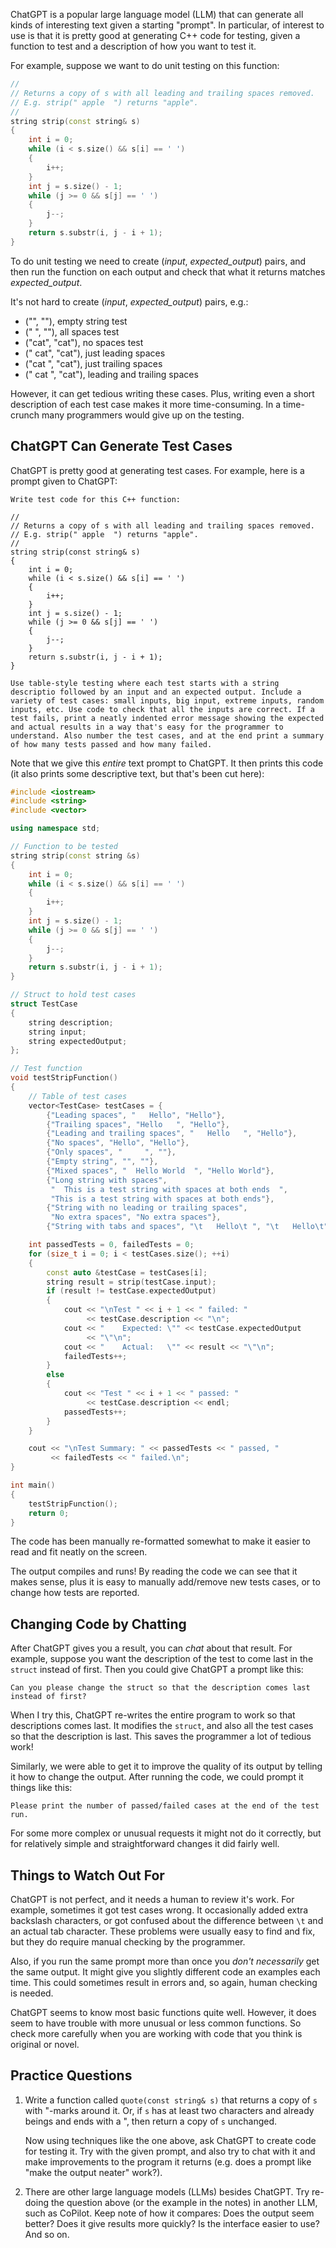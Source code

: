 ChatGPT is a popular large language model (LLM) that can generate all kinds of interesting text given a starting "prompt". In particular, of interest to use is that it is pretty good at generating C++ code for testing, given a function to test and a description of how you want to test it.

For example, suppose we want to do unit testing on this function:

```c++
//
// Returns a copy of s with all leading and trailing spaces removed.
// E.g. strip(" apple  ") returns "apple".
//
string strip(const string& s) 
{
    int i = 0;
    while (i < s.size() && s[i] == ' ') 
    {
        i++;
    }
    int j = s.size() - 1;
    while (j >= 0 && s[j] == ' ') 
    {
        j--;
    }
    return s.substr(i, j - i + 1);
}
```

To do unit testing we need to create (*input*, *expected_output*) pairs, and then run the function on each output and check that what it returns matches *expected_output*.

It's not hard to create (*input*, *expected_output*) pairs, e.g.:
- ("", ""), empty string test
- ("   ", ""), all spaces test
- ("cat", "cat"), no spaces test
- ("   cat", "cat"), just leading spaces
- ("cat   ", "cat"), just trailing spaces
- ("  cat   ", "cat"), leading and trailing spaces

However, it can get tedious writing these cases. Plus, writing even a short description of each test case makes it more time-consuming. In a time-crunch many programmers would give up on the testing.

## ChatGPT Can Generate Test Cases
ChatGPT is pretty good at generating test cases. For example, here is a prompt given to ChatGPT:

```
Write test code for this C++ function:

//
// Returns a copy of s with all leading and trailing spaces removed.
// E.g. strip(" apple  ") returns "apple".
//
string strip(const string& s) 
{
    int i = 0;
    while (i < s.size() && s[i] == ' ') 
    {
        i++;
    }
    int j = s.size() - 1;
    while (j >= 0 && s[j] == ' ') 
    {
        j--;
    }
    return s.substr(i, j - i + 1);
}
  
Use table-style testing where each test starts with a string descriptio followed by an input and an expected output. Include a variety of test cases: small inputs, big input, extreme inputs, random inputs, etc. Use code to check that all the inputs are correct. If a test fails, print a neatly indented error message showing the expected and actual results in a way that's easy for the programmer to understand. Also number the test cases, and at the end print a summary of how many tests passed and how many failed.
```

Note that we give this *entire* text prompt to ChatGPT. It then prints this code (it also prints some descriptive text, but that's been cut here):

```cpp
#include <iostream>
#include <string>
#include <vector>

using namespace std;

// Function to be tested
string strip(const string &s)
{
    int i = 0;
    while (i < s.size() && s[i] == ' ')
    {
        i++;
    }
    int j = s.size() - 1;
    while (j >= 0 && s[j] == ' ')
    {
        j--;
    }
    return s.substr(i, j - i + 1);
}

// Struct to hold test cases
struct TestCase
{
    string description;
    string input;
    string expectedOutput;
};

// Test function
void testStripFunction()
{
    // Table of test cases
    vector<TestCase> testCases = {
        {"Leading spaces", "   Hello", "Hello"},
        {"Trailing spaces", "Hello   ", "Hello"},
        {"Leading and trailing spaces", "   Hello   ", "Hello"},
        {"No spaces", "Hello", "Hello"},
        {"Only spaces", "     ", ""},
        {"Empty string", "", ""},
        {"Mixed spaces", "  Hello World  ", "Hello World"},
        {"Long string with spaces", 
         "  This is a test string with spaces at both ends  ", 
         "This is a test string with spaces at both ends"},
        {"String with no leading or trailing spaces", 
         "No extra spaces", "No extra spaces"},
        {"String with tabs and spaces", "\t   Hello\t ", "\t   Hello\t"}};

    int passedTests = 0, failedTests = 0;
    for (size_t i = 0; i < testCases.size(); ++i)
    {
        const auto &testCase = testCases[i];
        string result = strip(testCase.input);
        if (result != testCase.expectedOutput)
        {
            cout << "\nTest " << i + 1 << " failed: " 
                 << testCase.description << "\n";
            cout << "    Expected: \"" << testCase.expectedOutput 
                 << "\"\n";
            cout << "    Actual:   \"" << result << "\"\n";
            failedTests++;
        }
        else
        {
            cout << "Test " << i + 1 << " passed: " 
                 << testCase.description << endl;
            passedTests++;
        }
    }

    cout << "\nTest Summary: " << passedTests << " passed, " 
         << failedTests << " failed.\n";
}

int main()
{
    testStripFunction();
    return 0;
}
```

The code has been manually re-formatted somewhat to make it easier to read and fit neatly on the screen.

The output compiles and runs! By reading the code we can see that it makes sense, plus it is easy to manually add/remove new tests cases, or to change how tests are reported.

## Changing Code by Chatting

After ChatGPT gives you a result, you can *chat* about that result. For example, suppose you want the description of the test to come last in the `struct` instead of first. Then you could give ChatGPT a prompt like this:

```
Can you please change the struct so that the description comes last instead of first?
```

When I try this, ChatGPT re-writes the entire program to work so that descriptions comes last. It modifies the `struct`, and also all the test cases so that the description is last. This saves the programmer a lot of tedious work!

Similarly, we were able to get it to improve the quality of its output by telling it how to change the output. After running the code, we could prompt it things like this:

```
Please print the number of passed/failed cases at the end of the test run.
```

For some more complex or unusual requests it might not do it correctly, but for relatively simple and straightforward changes it did fairly well.
## Things to Watch Out For
ChatGPT is not perfect, and it needs a human to review it's work. For example, sometimes it got test cases  wrong. It occasionally added extra backslash characters, or got confused about the difference between `\t` and an actual tab character. These problems were usually easy to find and fix, but they do require manual checking by the programmer.

Also, if you run the same prompt more than once you *don't necessarily* get the same output. It might give you slightly different code an examples each time. This could sometimes result in errors and, so again, human checking is needed.

ChatGPT seems to know most basic functions quite well. However, it does seem to have trouble with more unusual or less common functions. So check more carefully when you are working with code that you think is original or novel.

## Practice Questions
1. Write a function called `quote(const string& s)` that returns a copy of `s` with "-marks around it. Or, if `s` has at least two characters and already beings and ends with a ", then return a copy of  `s` unchanged. 
   
   Now using techniques like the one above, ask ChatGPT to create code for testing it. Try with the given prompt, and also try to chat with it and make improvements to the program it returns (e.g. does a prompt like "make the output neater" work?).
   
2. There are other large language models (LLMs) besides ChatGPT. Try re-doing the question above (or the example in the notes) in another LLM, such as CoPilot. Keep note of how it compares: Does the output seem better? Does it give results more quickly? Is the interface easier to use? And so on.